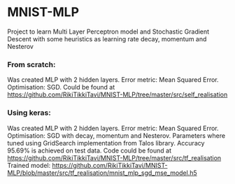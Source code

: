# MNIST-MLP
Project to learn Multi Layer Perceptron model and Stochastic Gradient Descent with some heuristics as learning rate decay, momentum and Nesterov

### From scratch:
Was created MLP with 2 hidden layers. Error metric: Mean Squared Error. Optimisation: SGD. 
Could be found at https://github.com/RikiTikkiTavi/MNIST-MLP/tree/master/src/self_realisation


### Using keras:
Was created MLP with 2 hidden layers. Error metric: Mean Squared Error. Optimisation: SGD with decay, momentum and Nesterov.
Parameters where tuned using GridSearch implementation from Talos library.
Accuracy 95.69% is achieved on test data.
Code could be found at https://github.com/RikiTikkiTavi/MNIST-MLP/tree/master/src/tf_realisation
Trained model: https://github.com/RikiTikkiTavi/MNIST-MLP/blob/master/src/tf_realisation/mnist_mlp_sgd_mse_model.h5
